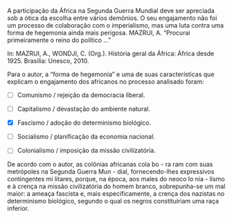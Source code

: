 

A participação da África na Segunda Guerra Mundial deve ser apreciada sob a ótica da escolha entre vários demônios. O seu engajamento não foi um processo de colaboração com o imperialismo, mas uma luta contra uma forma de hegemonia ainda mais perigosa. MAZRUI, A. “Procurai primeiramente o reino do político ...”

In: MAZRUI, A., WONDJI, C. (Org.). História geral da África: África desde 1925. Brasília: Unesco, 2010.

Para o autor, a “forma de hegemonia” e uma de suas características que explicam o engajamento dos africanos no processo analisado foram:



- [ ] Comunismo / rejeição da democracia liberal.
- [ ] Capitalismo / devastação do ambiente natural.
- [x] Fascismo / adoção do determinismo biológico.
- [ ] Socialismo / planificação da economia nacional.
- [ ] Colonialismo / imposição da missão civilizatória.


De acordo com o autor, as colônias africanas cola bo - ra ram com suas metrópoles na Segunda Guerra Mun - dial, fornecendo-lhes expressivos contingentes mi litares, porque, na época, aos males do neoco lo nia - lismo e à crença na missão civilizatória do homem branco, sobrepunha-se um mal maior: a ameaça fascista e, mais especificamente, a crença dos nazistas no determinismo biológico, segundo o qual os negros constituiriam uma raça inferior.

        